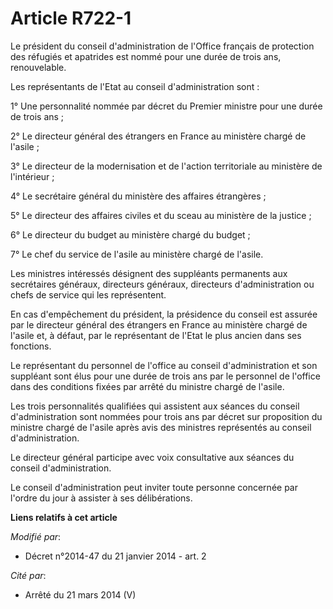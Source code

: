 # Article R722-1

Le président du conseil d'administration de l'Office français de protection des réfugiés et apatrides est nommé pour une
durée de trois ans, renouvelable.

Les représentants de l'Etat au conseil d'administration sont :

1° Une personnalité nommée par décret du Premier ministre pour une durée de trois ans ;

2° Le directeur général des étrangers en France au ministère chargé de l'asile ; 

3° Le directeur de la modernisation et de l'action territoriale au ministère de l'intérieur ; 

4° Le secrétaire général du ministère des affaires étrangères ; 

5° Le directeur des affaires civiles et du sceau au ministère de la justice ;

6° Le directeur du budget au ministère chargé du budget ;

7° Le chef du service de l'asile au ministère chargé de l'asile. 

Les ministres intéressés désignent des suppléants permanents aux secrétaires généraux, directeurs généraux, directeurs
d'administration ou chefs de service qui les représentent.

En cas d'empêchement du président, la présidence du conseil est assurée par le directeur général des étrangers en France au
ministère chargé de l'asile et, à défaut, par le représentant de l'Etat le plus ancien dans ses fonctions.

Le représentant du personnel de l'office au conseil d'administration et son suppléant sont élus pour une durée de trois ans
par le personnel de l'office dans des conditions fixées par arrêté du ministre chargé de l'asile.

Les trois personnalités qualifiées qui assistent aux séances du conseil d'administration sont nommées pour trois ans par
décret sur proposition du ministre chargé de l'asile après avis des ministres représentés au conseil d'administration.

Le directeur général participe avec voix consultative aux séances du conseil d'administration.

Le conseil d'administration peut inviter toute personne concernée par l'ordre du jour à assister à ses délibérations.

**Liens relatifs à cet article**

_Modifié par_:

  - Décret n°2014-47 du 21 janvier 2014 - art. 2

_Cité par_:

  - Arrêté du 21 mars 2014 (V)
